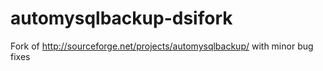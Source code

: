 automysqlbackup-dsifork
=======================

Fork of http://sourceforge.net/projects/automysqlbackup/ with minor bug fixes